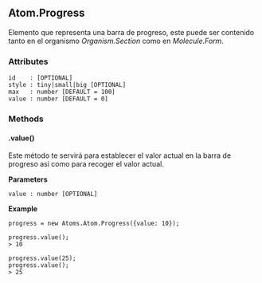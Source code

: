 ## Atom.Progress
Elemento que representa una barra de progreso, este puede ser contenido tanto en el organismo *Organism.Section* como en *Molecule.Form*.


### Attributes

```
id    : [OPTIONAL]
style : tiny|small|big [OPTIONAL]
max   : number [DEFAULT = 100]
value : number [DEFAULT = 0]
```

### Methods

#### .value()
Este método te servirá para establecer el valor actual en la barra de progreso asi como para recoger el valor actual.

**Parameters**

```
value : number [OPTIONAL]
```

**Example**

```
progress = new Atoms.Atom.Progress({value: 10});

progress.value();
> 10

progress.value(25);
progress.value();
> 25
```
